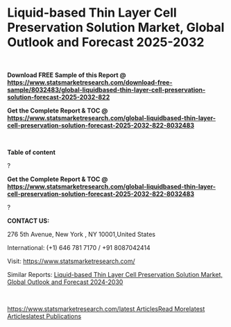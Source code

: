 <h1>Liquid-based Thin Layer Cell Preservation Solution Market, Global Outlook and Forecast 2025-2032</h1><br/><p><strong>Download FREE Sample of this Report @ <a href="https://www.statsmarketresearch.com/download-free-sample/8032483/global-liquidbased-thin-layer-cell-preservation-solution-forecast-2025-2032-822">https://www.statsmarketresearch.com/download-free-sample/8032483/global-liquidbased-thin-layer-cell-preservation-solution-forecast-2025-2032-822</a></strong></p>
 
 
 
 <div><b>Get the Complete Report & TOC @ <a href="https://www.statsmarketresearch.com/global-liquidbased-thin-layer-cell-preservation-solution-forecast-2025-2032-822-8032483">https://www.statsmarketresearch.com/global-liquidbased-thin-layer-cell-preservation-solution-forecast-2025-2032-822-8032483</a></b></div>
 
 
 
 <p><br />
 
 <b>Table of content</b></p>
 
 
 
 <p>? </p>
 
 
 
 <div><b>Get the Complete Report & TOC @ <a href="https://www.statsmarketresearch.com/global-liquidbased-thin-layer-cell-preservation-solution-forecast-2025-2032-822-8032483">https://www.statsmarketresearch.com/global-liquidbased-thin-layer-cell-preservation-solution-forecast-2025-2032-822-8032483</a></b></div>
 
 
 
 <p>? </p>
 
 
 
 <p><b>CONTACT US:</b><br />
 
 276 5th Avenue, New York , NY 10001,United States<br />
 
 International: (+1) 646 781 7170 / +91 8087042414<br />
 
 Visit: <a href="https://www.statsmarketresearch.com/">https://www.statsmarketresearch.com/</a><br />
 
 Similar Reports: <a href="https://www.statsmarketresearch.com/global-liquidbased-thin-layer-cell-preservation-solution-forecast-2025-2032-822-8032483">Liquid-based Thin Layer Cell Preservation Solution Market, Global Outlook and Forecast 2024-2030</a><br />
 
 <br />
 
 <a href="https://gyeongbokgung.com">https://www.statsmarketresearch.com/</a><a href="https://hallyeomaritime.com">latest Articles</a><a href="https://jingwansa.com">Read More</a><a href="https://nguoiviet.jp/">latest Articles</a><a href="https://www.intelmarketresearch.com/">latest Publications</a></p>